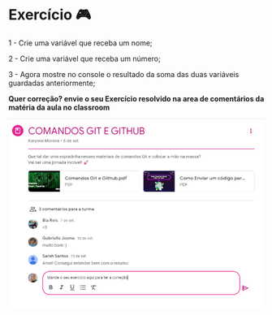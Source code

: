 # Exercício 🎮

1 - Crie uma variável que receba um nome; 

2 - Crie uma variável que receba um número;

3 - Agora mostre no console o resultado da soma das duas variáveis guardadas anteriormente;

**Quer correção? envie o seu Exercício resolvido na area de comentários da matéria da aula no classroom**

![Alt text](image.png)